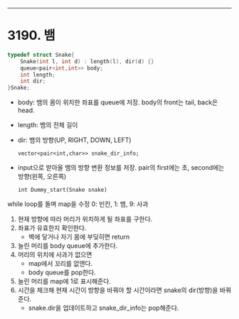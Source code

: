 ***
# 3190. 뱀

```cpp
typedef struct Snake{
	Snake(int l, int d) : length(l), dir(d) {}
	queue<pair<int,int>> body;
	int length;
	int dir;
}Snake;
```
* body: 뱀의 몸이 위치한 좌표를 queue에 저장. body의 front는 tail, back은 head.
* length: 뱀의 전체 길이
* dir: 뱀의 방향(UP, RIGHT, DOWN, LEFT)

	`vector<pair<int,char>> snake_dir_info;`

* input으로 받아올 뱀의 방향 변환 정보를 저장. pair의 first에는 초, second에는 방향(왼쪽, 오른쪽)   


	`int Dummy_start(Snake snake)`

while loop를 돌며 map을 수정
0: 빈칸, 1: 뱀, 9: 사과
1. 현재 방향에 따라 머리가 위치하게 될 좌표를 구한다.
2. 좌표가 유효한지 확인한다.
	* 벽에 닿거나 자기 몸에 부딪히면 return
3. 늘린 머리를 body queue에 추가한다.
4. 머리의 위치에 사과가 없으면
	* map에서 꼬리를 없앤다.
	* body queue를 pop한다.
5. 늘린 머리를 map에 1로 표시해준다.
6. 시간을 체크해 현재 시간이 방향을 바꿔야 할 시간이라면 snake의 dir(방향)을 바꿔준다.
	* snake.dir을 업데이트하고 snake_dir_info는 pop해준다.